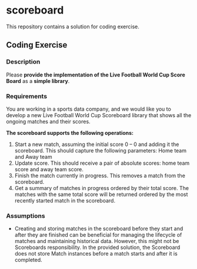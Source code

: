 # scoreboard

This repository contains a solution for coding exercise.

## Coding Exercise

### Description
Please **provide the implementation of the Live Football World Cup Score Board** as a **simple
library**.

### Requirements

You are working in a sports data company, and we would like you to develop a new Live Football
World Cup Scoreboard library that shows all the ongoing matches and their scores.

**The scoreboard supports the following operations:**
1. Start a new match, assuming the initial score 0 – 0 and adding it the scoreboard.
   This should capture the following parameters: Home team and Away team
2. Update score. This should receive a pair of absolute scores: home team score and away
   team score.
3. Finish the match currently in progress. This removes a match from the scoreboard.
4. Get a summary of matches in progress ordered by their total score. The matches with the
   same total score will be returned ordered by the most recently started match in the
   scoreboard.

### Assumptions

- Creating and storing matches in the scoreboard before they start and after they are finished can be beneficial for managing the lifecycle of matches and maintaining historical data. However, this might not be Scoreboards responsibility. In the provided solution, the Scoreboard does not store Match instances before a match starts and after it is completed.



